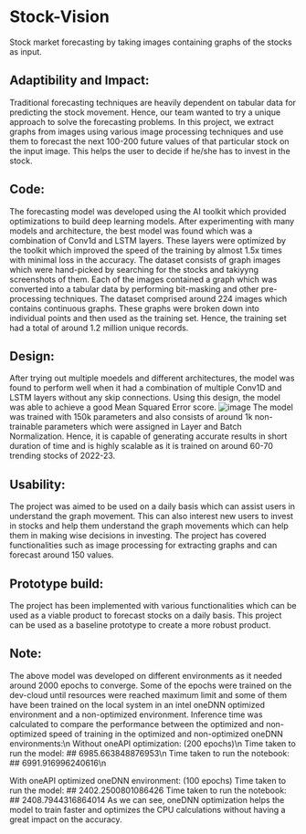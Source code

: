 # Stock-Vision
Stock market forecasting by taking images containing graphs of the stocks as input.

## Adaptibility and Impact:
  Traditional forecasting techniques are heavily dependent on tabular data for predicting the stock movement. Hence, our team wanted to try a unique approach to solve the forecasting problems. In this project, we extract graphs from images using various image processing techniques and use them to forecast the next 100-200 future values of that particular stock on the input image. This helps the user to decide if he/she has to invest in the stock.

## Code:
  The forecasting model was developed using the AI toolkit which provided optimizations to build deep learning models. After experimenting with many models and architecture, the best model was found which was a combination of Conv1d and LSTM layers. These layers were optimized by the toolkit which improved the speed of the training by almost 1.5x times with minimal loss in the accuracy.
  The dataset consists of graph images which were hand-picked by searching for the stocks and takiyyng screenshots of them. Each of the images contained a graph which was converted into a tabular data by performing bit-masking and other pre-processing techniques. The dataset comprised around 224 images which contains continuous graphs. These graphs were broken down into individual points and then used as the training set. Hence, the training set had a total of around 1.2 million unique records.
  
  
## Design:
  After trying out multiple moedels and different architectures, the model was found to perform well when it had a combination of multiple Conv1D and LSTM layers without any skip connections. Using this design, the model was able to achieve a good Mean Squared Error score.
  ![image](https://user-images.githubusercontent.com/84665480/225654048-566e8770-8884-4b4a-b067-f9415a91b233.png)
The model was trained with 150k parameters and also consists of around 1k non-trainable parameters which were assigned in Layer and Batch Normalization.
Hence, it is capable of generating accurate results in short duration of time and is highly scalable as it is trained on around 60-70 trending stocks of 2022-23.

## Usability:
  The project was aimed to be used on a daily basis which can assist users in understand the graph movement. This can also interest new users to invest in stocks and help them understand the graph movements which can help them in making wise decisions in investing.
  The project has covered functionalities such as image processing for extracting graphs and can forecast around 150 values. 
  
## Prototype build:
 The project has been implemented with various functionalities which can be used as a viable product to forecast stocks on a daily basis. This project can be used as a baseline prototype to create a more robust product.
 
## Note:
  The above model was developed on different environments as it needed around 2000 epochs to converge. Some of the epochs were trained on the dev-cloud until resources were reached maximum limit and some of them have been trained on the local system in an intel oneDNN optimized environment and a non-optimized environment.
  Inference time was calculated to compare the performance between the optimized and non-optimized speed of training in the optimized and non-optimized oneDNN environments:\n
  Without oneAPI optimization: (200 epochs)\n
    Time taken to run the model:	## 6985.663848876953\n
    Time taken to run the notebook:	## 6991.916996240616\n
    
  With oneAPI optimized oneDNN environment: (100 epochs)
    Time taken to run the model:	 ## 2402.2500801086426
    Time taken to run the notebook:	 ## 2408.7944316864014
  As we can see, oneDNN optimization helps the model to train faster and optimizes the CPU calculations without having a great impact on the accuracy.
 
